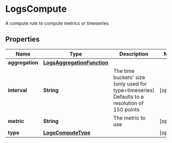 

# LogsCompute

A compute rule to compute metrics or timeseries
## Properties

Name | Type | Description | Notes
------------ | ------------- | ------------- | -------------
**aggregation** | [**LogsAggregationFunction**](LogsAggregationFunction.md) |  | 
**interval** | **String** | The time buckets&#39; size (only used for type&#x3D;timeseries) Defaults to a resolution of 150 points |  [optional]
**metric** | **String** | The metric to use |  [optional]
**type** | [**LogsComputeType**](LogsComputeType.md) |  |  [optional]



